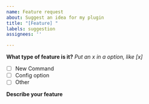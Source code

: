 ```yaml
---
name: Feature request
about: Suggest an idea for my plugin
title: "[Feature] "
labels: suggestion
assignees: ''

---
```


**What type of feature is it?**
_Put an x in a option, like [x]_

- [ ] New Command
- [ ] Config option
- [ ] Other

**Describe your feature**
